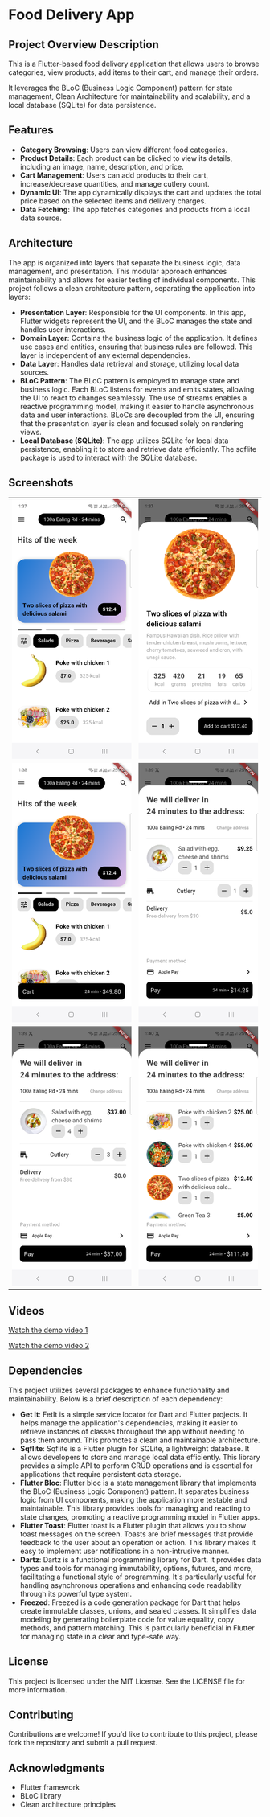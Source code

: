 # Food Delivery App

## Project Overview Description

This is a Flutter-based food delivery application that allows users to browse categories, view
products, add items to their cart, and manage their orders.

It leverages the BLoC (Business Logic Component) pattern for state management, Clean Architecture
for maintainability and scalability, and a local database (SQLite) for data persistence.


## Features

- **Category Browsing**: Users can view different food categories.
- **Product Details**: Each product can be clicked to view its details, including an image, name,
  description, and price.
- **Cart Management**: Users can add products to their cart, increase/decrease quantities, and
  manage cutlery count.
- **Dynamic UI**: The app dynamically displays the cart and updates the total price based on the
  selected items and delivery charges.
- **Data Fetching**: The app fetches categories and products from a local data source.

## Architecture

The app is organized into layers that separate the business logic, data management, and
presentation. This modular approach enhances maintainability and allows for easier testing of
individual components. This project follows a clean architecture pattern, separating the application
into layers:

- **Presentation Layer**: Responsible for the UI components.
  In this app, Flutter widgets represent the UI, and the BLoC manages the state and
  handles user interactions.
- **Domain Layer**: Contains the business logic of the application. It defines use cases and
  entities, ensuring that business rules are followed. This layer is independent of any external
  dependencies.
- **Data Layer**: Handles data retrieval and storage, utilizing local data sources.
- **BLoC Pattern**: The BLoC pattern is employed to manage state and business logic. Each BLoC
  listens for events and emits states, allowing the UI to react to changes seamlessly. The use of
  streams enables a reactive programming model, making it easier to handle asynchronous data and
  user interactions.
  BLoCs are decoupled from the UI, ensuring that the presentation layer is clean and focused solely
  on rendering views.
- **Local Database (SQLite)**: The app utilizes SQLite for local data persistence, enabling it to
  store and retrieve data efficiently. The sqflite package is used to interact with the SQLite
  database.


## Screenshots

<table>
  <tr>
    <td align="center"><img src="https://github.com/vjayrajput/KeusAutomationPoc/blob/cart_detail_page/screenshots/Screenshot_20240930_133715.png" alt="Screenshot 1" width="350"/></td>
    <td align="center"><img src="https://github.com/vjayrajput/KeusAutomationPoc/blob/cart_detail_page/screenshots/Screenshot_20240930_133753.png" alt="Screenshot 3" width="350"/></td>
    </tr>
<tr>
   <td align="center"><img src="https://github.com/vjayrajput/KeusAutomationPoc/blob/cart_detail_page/screenshots/Screenshot_20240930_133823.png" alt="Screenshot 4" width="350"/></td>
   <td align="center"><img src="https://github.com/vjayrajput/KeusAutomationPoc/blob/cart_detail_page/screenshots/Screenshot_20240930_133902.png" alt="Screenshot 5" width="350"/></td>
</tr>
  <tr>
   <td align="center"><img src="https://github.com/vjayrajput/KeusAutomationPoc/blob/cart_detail_page/screenshots/Screenshot_20240930_133927.png" alt="Screenshot 6" width="350"/></td>
    <td align="center"><img src="https://github.com/vjayrajput/KeusAutomationPoc/blob/cart_detail_page/screenshots/Screenshot_20240930_134002.png" alt="Screenshot 7" width="350"/></td>
  </tr>
</table>

## Videos

[Watch the demo video 1](videos/video_1.mp4)

[Watch the demo video 2](videos/video_2.mp4)

## Dependencies

This project utilizes several packages to enhance functionality and maintainability. Below is a
brief description of each dependency:

- **Get It**: FetIt is a simple service locator for Dart and Flutter projects. It helps manage the
  application's dependencies, making it easier to retrieve instances of classes throughout the app
  without needing to pass them around. This promotes a clean and maintainable architecture.
- **Sqflite**: Sqflite is a Flutter plugin for SQLite, a lightweight database. It allows developers
  to store and manage local data efficiently. This library provides a simple API to perform CRUD
  operations and is essential for applications that require persistent data storage.
- **Flutter Bloc**: Flutter bloc is a state management library that implements the BLoC (Business
  Logic Component) pattern. It separates business logic from UI components, making the application
  more testable and maintainable. This library provides tools for managing and reacting to state
  changes, promoting a reactive programming model in Flutter apps.
- **Flutter Toast**: Flutter toast is a Flutter plugin that allows you to show toast messages on the
  screen. Toasts are brief messages that provide feedback to the user about an operation or action.
  This library makes it easy to implement user notifications in a non-intrusive manner.
- **Dartz**: Dartz is a functional programming library for Dart. It provides data types and tools
  for managing immutability, options, futures, and more, facilitating a functional style of
  programming. It's particularly useful for handling asynchronous operations and enhancing code
  readability through its powerful type system.
- **Freezed**: Freezed is a code generation package for Dart that helps create immutable classes,
  unions, and sealed classes. It simplifies data modeling by generating boilerplate code for value
  equality, copy methods, and pattern matching. This is particularly beneficial in Flutter for
  managing state in a clear and type-safe way.

## License

This project is licensed under the MIT License. See the LICENSE file for more information.

## Contributing

Contributions are welcome! If you'd like to contribute to this project, please fork the repository
and submit a pull request.

## Acknowledgments

- Flutter framework
- BLoC library
- Clean architecture principles

